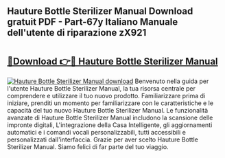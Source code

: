 ## Hauture Bottle Sterilizer Manual Download gratuit PDF - Part-67y Italiano Manuale dell'utente di riparazione zX921

# <h2><a href="http://dfchw8y.blite.top/?on=Hauture+Bottle+Sterilizer+Manual">🔗Download 👉🔴 Hauture Bottle Sterilizer Manual</a></h2>

[![Hauture Bottle Sterilizer Manual download](https://i.imgur.com/lujVjoI.png)](http://dfchw8y.blite.top/?on=Hauture+Bottle+Sterilizer+Manual)
Benvenuto nella guida per l'utente Hauture Bottle Sterilizer Manual, la tua risorsa centrale per comprendere e utilizzare il tuo nuovo prodotto. Familiarizzare prima di iniziare, prenditi un momento per familiarizzare con le caratteristiche e le capacità del tuo nuovo Hauture Bottle Sterilizer Manual. Le funzionalità avanzate di Hauture Bottle Sterilizer Manual includono la scansione delle impronte digitali, L'integrazione della Casa Intelligente, gli aggiornamenti automatici e i comandi vocali personalizzabili, tutti accessibili e personalizzati dall'interfaccia. Grazie per aver scelto Hauture Bottle Sterilizer Manual. Siamo felici di far parte del tuo viaggio.
